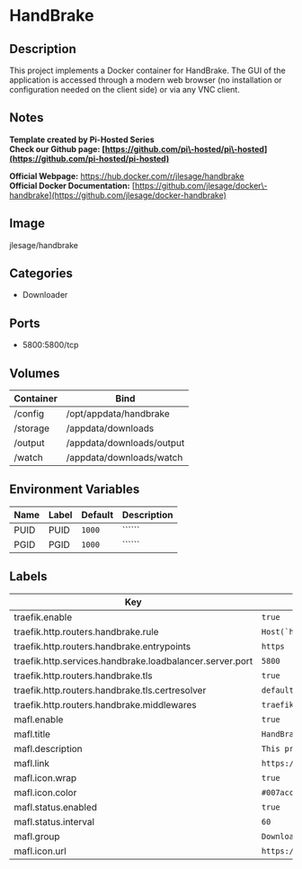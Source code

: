 # HandBrake

## Description
This project implements a Docker container for HandBrake. The GUI of the application is accessed through a modern web browser (no installation or configuration needed on the client side) or via any VNC client.

## Notes
**Template created by Pi\-Hosted Series**  
**Check our Github page: [https://github.com/pi\-hosted/pi\-hosted](https://github.com/pi-hosted/pi-hosted)**  
  
**Official Webpage:** <https://hub.docker.com/r/jlesage/handbrake>  
**Official Docker Documentation:** [https://github.com/jlesage/docker\-handbrake](https://github.com/jlesage/docker-handbrake)  
  
  


## Image
jlesage/handbrake

## Categories
- Downloader

## Ports
- 5800:5800/tcp

## Volumes
| Container | Bind |
|-----------|------|
| /config | /opt/appdata/handbrake |
| /storage | /appdata/downloads |
| /output | /appdata/downloads/output |
| /watch | /appdata/downloads/watch |

## Environment Variables
| Name | Label | Default | Description |
|------|-------|---------|-------------|
| PUID | PUID | ```1000``` | `````` |
| PGID | PGID | ```1000``` | `````` |

## Labels
| Key | Value |
|-----|-------|
| traefik.enable | ```true``` |
| traefik.http.routers.handbrake.rule | ```Host(`handbrake.{$TRAEFIK_INGRESS_DOMAIN}`)``` |
| traefik.http.routers.handbrake.entrypoints | ```https``` |
| traefik.http.services.handbrake.loadbalancer.server.port | ```5800``` |
| traefik.http.routers.handbrake.tls | ```true``` |
| traefik.http.routers.handbrake.tls.certresolver | ```default``` |
| traefik.http.routers.handbrake.middlewares | ```traefik-forward-auth``` |
| mafl.enable | ```true``` |
| mafl.title | ```HandBrake``` |
| mafl.description | ```This project implements a Docker container for HandBrake.``` |
| mafl.link | ```https://handbrake.{$TRAEFIK_INGRESS_DOMAIN}``` |
| mafl.icon.wrap | ```true``` |
| mafl.icon.color | ```#007acc``` |
| mafl.status.enabled | ```true``` |
| mafl.status.interval | ```60``` |
| mafl.group | ```Downloader``` |
| mafl.icon.url | ```https://camo.githubusercontent.com/0156e7756fa49886748421553158970ca7600e31559f331b1b4e6dd127103bcd/68747470733a2f2f696d616765732e7765736572762e6e6c2f3f75726c3d7261772e67697468756275736572636f6e74656e742e636f6d2f6a6c65736167652f646f636b65722d74656d706c617465732f6d61737465722f6a6c65736167652f696d616765732f68616e646272616b652d69636f6e2e706e6726773d313130``` |

